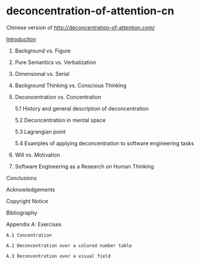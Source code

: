 # deconcentration-of-attention-cn
Chinese version of http://deconcentration-of-attention.com/


[Introduction](http://blog.fengweizhou.com/2015/08/12/deconcentration-of-attention-1/)

1. Background vs. Figure

2. Pure Semantics vs. Verbalization

3. Dimensional vs. Serial

4. Background Thinking vs. Conscious Thinking

5. Deconcentration vs. Concentration

	5.1 History and general description of deconcentration
	
	5.2 Deconcentration in mental space
	
	5.3 Lagrangian point
	
	5.4 Examples of applying deconcentration to software engineering tasks

6. Will vs. Motivation

7. Software Engineering as a Research on Human Thinking

Conclusions

Acknowledgements

Copyright Notice

Bibliography

Appendix A: Exercises
	
	A.1 Concentration
	
	A.2 Deconcentration over a colored number table
	
	A.3 Deconcentration over a visual field